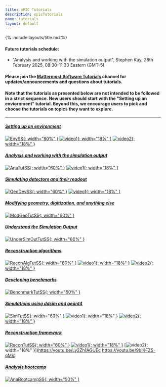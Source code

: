 ```yaml
---
title: ePIC Tutorials
description: epicTutorials
name: tutorials
layout: default
---
```


{% include layouts/title.md %}

#### Future tutorials schedule: 
* "Analysis and working with the simulation output", Stephen Kay, 28th February 2025, 08:30-11:30 Eastern (GMT-5)

#### Please join the [Mattermost Software Tutorials](https://chat.epic-eic.org/main/channels/software-tutorials) channel for updates/announcements and questions about tutorials.

#### Note that the tutorials as presented below are not intended to be followed in a strict sequence. New users should start with the "Setting up an enviornment" tutorial.  Beyond this, we encourage users to pick and choose the tutorials on topics they want to explore.

---

##### [Setting up an environment](https://eic.github.io/tutorial-setting-up-environment)
[![EnvSS](/assets/images/tutorials/SetupEnvSS.png){: width="60%" }](https://eic.github.io/tutorial-setting-up-environment)
[![video1](/assets/images/tutorials/Vid1Env.png){: width="18%" }](https://www.youtube.com/watch?v=Y0Mg24XLomY)
[![video2](/assets/images/tutorials/Vid2Env.png){: width="18%" }](https://www.youtube.com/watch?v=5HmzFnYW4W4)

##### [Analysis and working with the simulation output](https://eic.github.io/tutorial-analysis)
[![AnaTutSS](/assets/images/tutorials/AnaTutSS.png){: width="60%" }](https://eic.github.io/tutorial-analysis)
[![video1](/assets/images/tutorials/AnalysisThumbVid.png){: width="18%" }](https://youtu.be/O7lPhc7Z3bM)

##### [Simulating detectors and their readout](https://eic.github.io/tutorial-geometry-development-using-dd4hep/)
[![GeoDevSS](/assets/images/tutorials/GeoDevSS.png){: width="60%" }](https://eic.github.io/tutorial-geometry-development-using-dd4hep/)
[![video1](/assets/images/tutorials/GeomThumbVid.png){: width="18%" }](https://youtu.be/k9Egs602GuM)

##### [Modifying geometry, digitization, and anything else](https://eic.github.io/tutorial-modifying-geometry-digitization-etc)
[![ModGeoTutSS](/assets/images/tutorials/ModGeoTutSS.png){: width="60%" }](https://eic.github.io/tutorial-modifying-geometry-digitization-etc)

##### [Understand the Simulation Output](https://github.com/eic/tutorial-understanding-sim-output)
[![UnderSimOutTutSS](/assets/images/tutorials/UnderSimOutTutSS.png){: width="60%" }](https://eic.github.io/tutorial-understanding-sim-output/)

##### [Reconstruction algorithms](https://eic.github.io/tutorial-reconstruction-algorithms)
[![ReconAlgTutSS](/assets/images/tutorials/ReconAlgTutSS.png){: width="60%" }](https://eic.github.io/tutorial-reconstruction-algorithms)
[![video1](/assets/images/tutorials/algThumbVidpt1.png){: width="18%" }](https://youtu.be/Fjs8pyS47_A)
[![video2](/assets/images/tutorials/algThumbVidpt2.png){: width="18%" }](https://youtu.be/WkePQZZVufc)

##### [Developing benchmarks](https://eic.github.io/tutorial-developing-benchmarks)
[![BenchmarkTutSS](/assets/images/tutorials/BenchmarkTutSS.png){: width="60%" }](https://eic.github.io/tutorial-developing-benchmarks)

##### [Simulations using ddsim and geant4](https://eic.github.io/tutorial-simulations-using-ddsim-and-geant4/)
[![SimTutSS](/assets/images/tutorials/SimTutSS.png){: width="60%" }](https://eic.github.io/tutorial-simulations-using-ddsim-and-geant4/)
[![video1](/assets/images/tutorials/SimVid1.png){: width="18%" }](https://www.youtube.com/watch?v=QjjD1_wjLIw)
[![video2](/assets/images/tutorials/SimVid2.png){: width="18%" }](https://www.youtube.com/watch?v=WqSQ4m_esUw)

##### [Reconstruction framework](https://eic.github.io/tutorial-jana2/)
[![ReconTutSS](/assets/images/tutorials/ReconTutSS.png){: width="60%" }](https://eic.github.io/tutorial-jana2/)
[![video1](/assets/images/tutorials/RecVid1.png){: width="18%" }](https://www.youtube.com/watch?v=Ly2Zh1AGUEc)
[![video2](/assets/images/tutorials/RecVid2.png){: width="18%" }](https://youtu.be/Ly2Zh1AGUEc https://youtu.be/9blKFZS-qMk)

##### [Analysis bootcamp](https://github.com/eic/python-analysis-bootcamp)
[![AnaBootcampSS](/assets/images/tutorials/AnaBootcampSS.png){: width="50%" }](https://github.com/eic/python-analysis-bootcamp)
